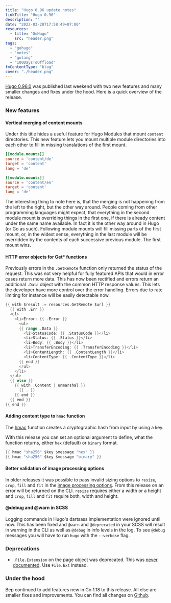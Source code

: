 ```yaml
---
title: "Hugo 0.96 update notes"
linkTitle: "Hugo 0.96"
description: ""
date: "2022-03-28T17:58:49+07:00"
resources:
  - title: "GoHugo"
    src: "header.png"
tags:
  - "gohugo"
  - "notes"
  - "golang"
  - "100DaysToOffload"
fmContentType: "blog"
cover: "./header.png"
---
```


[Hugo 0.96.0](https://github.com/gohugoio/hugo/releases/tag/v0.96.0) was published last weekend with two new features and many smaller changes and fixes under the hood. Here is a quick overview of the release.

### New features

#### Vertical merging of content mounts

Under this title hides a useful feature for Hugo Modules that mount `content` directories. This new feature lets you mount multiple module directories into each other to fill in missing translations of the first mount.

```toml {lineAnchors=code1}
[[module.mounts]]
source = 'content/de'
target = 'content'
lang = 'de'

[[module.mounts]]
source = 'content/en'
target = 'content'
lang = 'de'
```

The interesting thing to note here is, that the merging is not happening from the left to the right, but the other way around. People coming from other programming languages might expect, that everything in the second module mount is overriding things in the first one, if there is already content under the same name available. In fact it is the other way around in Hugo (or Go as such). Following module mounts will fill missing parts of the first mount, or, in the widest sense, everything in the last module will be overridden by the contents of each successive previous module. The first mount wins.

#### HTTP error objects for Get* functions

Previously errors in the `.GetRemote` function only returned the status of the request. This was not very helpful for fully featured APIs that would in error cases return more data. This has now been rectified and errors return an additional `.Data` object with the common HTTP response values. This lets the developer have more control over the error handling. Errors due to rate limiting for instance will be easily detectable now.

```go {lineAnchors=code2}
{{ with $result := resources.GetRemote $url }}
  {{ with .Err }}
  <ul>
    <li>Error: {{ .Error }}
      <ul>
      {{ range .Data }}
        <li>StatusCode: {{ .StatusCode }}</li>
        <li>Status: {{ .Status }}</li>
        <li>Body: {{ .Body }}</li>
        <li>TransferEncoding: {{ .TransferEncoding }}</li>
        <li>ContentLength: {{ .ContentLength }}</li>
        <li>ContentType: {{ .ContentType }}</li>
      {{ end }}
      </ul>
    </li>
  </ul>
  {{ else }}
    {{ with .Content | unmarshal }}
      {{ . }}
    {{ end }}
  {{ end }}
{{ end }}
```

#### Adding content type to `hmac` function

The [hmac](https://gohugo.io/functions/hmac/#readout) function creates a cryptographic hash from input by using a key.

With this release you can set an optional argument to define, what the function returns, either `hex` (default) or `binary` format.

```go {lineAnchors=code3}
{{ hmac "sha256" $key $message "hex" }}
{{ hmac "sha256" $key $message "binary" }}
```

#### Better validation of image processing options

In older releases it was possible to pass invalid sizing options to `resize`, `crop`, `fill` and `fit` in the [image processing options](https://gohugo.io/content-management/image-processing/). From this release on an error will be returned on the CLI. `resize` requires either a width or a height and `crop`, `fill` and `fit` require both, width and height.

#### @debug and @warn in SCSS

Logging commands in Hugo's dartsass implementation were ignored until now. This has been fixed and `@warn` and `@deprecated` in your SCSS will result in warning in the CLI as well as `@debug` in info levels in the log. To see `@debug` messages you will have to run `hugo` with the `--verbose` flag.

### Deprecations

* `.File.Extension` on the page object was deprecated. This was [never documented](https://gohugo.io/variables/files/). Use `File.Ext` instead.

### Under the hood

Bep continued to add features new in Go 1.18 to this release. All else are smaller fixes and improvements. You can find all changes on [Github](https://github.com/gohugoio/hugo/compare/v0.95.0…v0.96.0).
